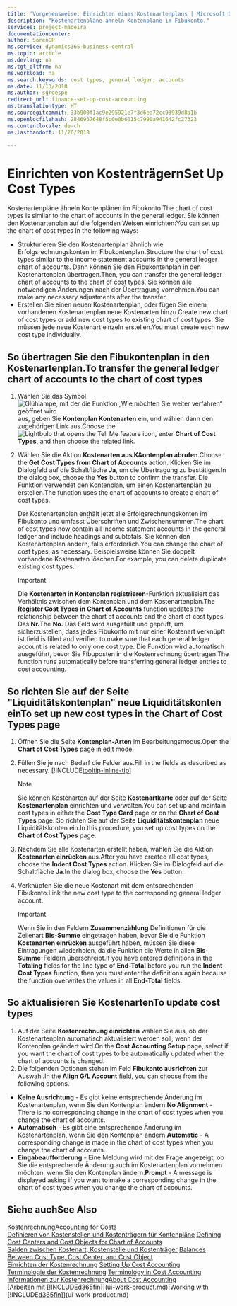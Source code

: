 ```yaml
---
title: 'Vorgehensweise: Einrichten eines Kostenartenplans | Microsoft Docs'
description: "Kostenartenpläne ähneln Kontenpläne im Fibukonto."
services: project-madeira
documentationcenter: 
author: SorenGP
ms.service: dynamics365-business-central
ms.topic: article
ms.devlang: na
ms.tgt_pltfrm: na
ms.workload: na
ms.search.keywords: cost types, general ledger, accounts
ms.date: 11/13/2018
ms.author: sgroespe
redirect_url: finance-set-up-cost-accounting
ms.translationtype: HT
ms.sourcegitcommit: 33b900f1ac9e295921e7f3d6ea72cc93939d8a1b
ms.openlocfilehash: 2846967648f5c0e0b6015c7990a941642fc27323
ms.contentlocale: de-ch
ms.lasthandoff: 11/26/2018

---
```

# <a name="set-up-cost-types"></a><span data-ttu-id="20398-103">Einrichten von Kostenträgern</span><span class="sxs-lookup"><span data-stu-id="20398-103">Set Up Cost Types</span></span>
<span data-ttu-id="20398-104">Kostenartenpläne ähneln Kontenplänen im Fibukonto.</span><span class="sxs-lookup"><span data-stu-id="20398-104">The chart of cost types is similar to the chart of accounts in the general ledger.</span></span> <span data-ttu-id="20398-105">Sie können den Kostenartenplan auf die folgenden Weisen einrichten:</span><span class="sxs-lookup"><span data-stu-id="20398-105">You can set up the chart of cost types in the following ways:</span></span>  

-   <span data-ttu-id="20398-106">Strukturieren Sie den Kostenartenplan ähnlich wie Erfolgsrechnungskonten im Fibukontenplan.</span><span class="sxs-lookup"><span data-stu-id="20398-106">Structure the chart of cost types similar to the income statement accounts in the general ledger chart of accounts.</span></span> <span data-ttu-id="20398-107">Dann können Sie den Fibukontenplan in den Kostenartenplan übertragen.</span><span class="sxs-lookup"><span data-stu-id="20398-107">Then, you can transfer the general ledger chart of accounts to the chart of cost types.</span></span> <span data-ttu-id="20398-108">Sie können alle notwendigen Änderungen nach der Übertragung vornehmen.</span><span class="sxs-lookup"><span data-stu-id="20398-108">You can make any necessary adjustments after the transfer.</span></span>  
-   <span data-ttu-id="20398-109">Erstellen Sie einen neuen Kostenartenplan, oder fügen Sie einem vorhandenen Kostenartenplan neue Kostenarten hinzu.</span><span class="sxs-lookup"><span data-stu-id="20398-109">Create new chart of cost types or add new cost types to existing chart of cost types.</span></span> <span data-ttu-id="20398-110">Sie müssen jede neue Kostenart einzeln erstellen.</span><span class="sxs-lookup"><span data-stu-id="20398-110">You must create each new cost type individually.</span></span>  

## <a name="to-transfer-the-general-ledger-chart-of-accounts-to-the-chart-of-cost-types"></a><span data-ttu-id="20398-111">So übertragen Sie den Fibukontenplan in den Kostenartenplan.</span><span class="sxs-lookup"><span data-stu-id="20398-111">To transfer the general ledger chart of accounts to the chart of cost types</span></span>  
1.  <span data-ttu-id="20398-112">Wählen Sie das Symbol ![Glühlampe, mit der die Funktion „Wie möchten Sie weiter verfahren“ geöffnet wird](media/ui-search/search_small.png "Wie möchten Sie weiter verfahren?") aus, geben Sie **Kontenplan Kontenarten** ein, und wählen dann den zugehörigen Link aus.</span><span class="sxs-lookup"><span data-stu-id="20398-112">Choose the ![Lightbulb that opens the Tell Me feature](media/ui-search/search_small.png "Tell me what you want to do") icon, enter **Chart of Cost Types**, and then choose the related link.</span></span>  
2.  <span data-ttu-id="20398-113">Wählen Sie die Aktion **Kostenarten aus K&ontenplan abrufen**.</span><span class="sxs-lookup"><span data-stu-id="20398-113">Choose the **Get Cost Types from Chart of Accounts** action.</span></span> <span data-ttu-id="20398-114">Klicken Sie im Dialogfeld auf die Schaltfläche **Ja**, um die Übertragung zu bestätigen.</span><span class="sxs-lookup"><span data-stu-id="20398-114">In the dialog box, choose the **Yes** button to confirm the transfer.</span></span> <span data-ttu-id="20398-115">Die Funktion verwendet den Kontenplan, um einen Kostenartenplan zu erstellen.</span><span class="sxs-lookup"><span data-stu-id="20398-115">The function uses the chart of accounts to create a chart of cost types.</span></span>  

    <span data-ttu-id="20398-116">Der Kostenartenplan enthält jetzt alle Erfolgsrechnungskonten im Fibukonto und umfasst Überschriften und Zwischensummen.</span><span class="sxs-lookup"><span data-stu-id="20398-116">The chart of cost types now contain all income statement accounts in the general ledger and include headings and subtotals.</span></span> <span data-ttu-id="20398-117">Sie können den Kostenartenplan ändern, falls erforderlich.</span><span class="sxs-lookup"><span data-stu-id="20398-117">You can change the chart of cost types, as necessary.</span></span> <span data-ttu-id="20398-118">Beispielsweise können Sie doppelt vorhandene Kostenarten löschen.</span><span class="sxs-lookup"><span data-stu-id="20398-118">For example, you can delete duplicate existing cost types.</span></span>  

    > [!IMPORTANT]  
    >  <span data-ttu-id="20398-119">Die **Kostenarten in Kontenplan registrieren**-Funktion aktualisiert das Verhältnis zwischen dem Kontenplan und dem Kostenartenplan.</span><span class="sxs-lookup"><span data-stu-id="20398-119">The **Register Cost Types in Chart of Accounts** function updates the relationship between the chart of accounts and the chart of cost types.</span></span> <span data-ttu-id="20398-120">Das **Nr.**</span><span class="sxs-lookup"><span data-stu-id="20398-120">The **No.**</span></span> <span data-ttu-id="20398-121">Das Feld wird ausgefüllt und geprüft, um sicherzustellen, dass jedes Fibukonto mit nur einer Kostenart verknüpft ist.</span><span class="sxs-lookup"><span data-stu-id="20398-121">field is filled and verified to make sure that each general ledger account is related to only one cost type.</span></span> <span data-ttu-id="20398-122">Die Funktion wird automatisch ausgeführt, bevor Sie Fibuposten in die Kostenrechnung übertragen.</span><span class="sxs-lookup"><span data-stu-id="20398-122">The function runs automatically before transferring general ledger entries to cost accounting.</span></span>  

## <a name="to-set-up-new-cost-types-in-the-chart-of-cost-types-page"></a><span data-ttu-id="20398-123">So richten Sie auf der Seite "Liquiditätskontenplan" neue Liquiditätskonten ein</span><span class="sxs-lookup"><span data-stu-id="20398-123">To set up new cost types in the Chart of Cost Types page</span></span>  
1.  <span data-ttu-id="20398-124">Öffnen Sie die Seite **Kontenplan-Arten** im Bearbeitungsmodus.</span><span class="sxs-lookup"><span data-stu-id="20398-124">Open the **Chart of Cost Types** page in edit mode.</span></span>  
2.  <span data-ttu-id="20398-125">Füllen Sie je nach Bedarf die Felder aus.</span><span class="sxs-lookup"><span data-stu-id="20398-125">Fill in the fields as described as necessary.</span></span> [!INCLUDE[tooltip-inline-tip](includes/tooltip-inline-tip_md.md)]

    > [!NOTE]  
    >  <span data-ttu-id="20398-126">Sie können Kostenarten auf der Seite **Kostenartkarte** oder auf der Seite **Kostenartenplan** einrichten und verwalten.</span><span class="sxs-lookup"><span data-stu-id="20398-126">You can set up and maintain cost types in either the **Cost Type Card** page or on the **Chart of Cost Types** page.</span></span> <span data-ttu-id="20398-127">So richten Sie auf der Seite **Liquiditätskontenplan** neue Liquiditätskonten ein.</span><span class="sxs-lookup"><span data-stu-id="20398-127">In this procedure, you set up cost types on the **Chart of Cost Types** page.</span></span>

3.  <span data-ttu-id="20398-128">Nachdem Sie alle Kostenarten erstellt haben, wählen Sie die Aktion **Kostenarten einrücken** aus.</span><span class="sxs-lookup"><span data-stu-id="20398-128">After you have created all cost types, choose the **Indent Cost Types** action.</span></span> <span data-ttu-id="20398-129">Klicken Sie im Dialogfeld auf die Schaltfläche **Ja**.</span><span class="sxs-lookup"><span data-stu-id="20398-129">In the dialog box, choose the **Yes** button.</span></span>  
4.  <span data-ttu-id="20398-130">Verknüpfen Sie die neue Kostenart mit dem entsprechenden Fibukonto.</span><span class="sxs-lookup"><span data-stu-id="20398-130">Link the new cost type to the corresponding general ledger account.</span></span>  

    > [!IMPORTANT]  
    >  <span data-ttu-id="20398-131">Wenn Sie in den Feldern **Zusammenzählung** Definitionen für die Zeilenart **Bis-Summe** eingetragen haben, bevor Sie die Funktion **Kostenarten einrücken** ausgeführt haben, müssen Sie diese Eintragungen wiederholen, da die Funktion die Werte in allen **Bis-Summe**-Feldern überschreibt.</span><span class="sxs-lookup"><span data-stu-id="20398-131">If you have entered definitions in the **Totaling** fields for the line type of **End-Total** before you run the **Indent Cost Types** function, then you must enter the definitions again because the function overwrites the values in all **End-Total** fields.</span></span>  

## <a name="to-update-cost-types"></a><span data-ttu-id="20398-132">So aktualisieren Sie Kostenarten</span><span class="sxs-lookup"><span data-stu-id="20398-132">To update cost types</span></span>  
1.  <span data-ttu-id="20398-133">Auf der Seite **Kostenrechnung einrichten**  wählen Sie aus, ob der Kostenartenplan automatisch aktualisiert werden soll, wenn der Kontenplan geändert wird.</span><span class="sxs-lookup"><span data-stu-id="20398-133">On the **Cost Accounting Setup** page, select if you want the chart of cost types to be automatically updated when the chart of accounts is changed.</span></span>  
2.  <span data-ttu-id="20398-134">Die folgenden Optionen stehen im Feld **Fibukonto ausrichten** zur Auswahl.</span><span class="sxs-lookup"><span data-stu-id="20398-134">In the **Align G/L Account** field, you can choose from the following options.</span></span>  

- <span data-ttu-id="20398-135">**Keine Ausrichtung** - Es gibt keine entsprechende Änderung im Kostenartenplan, wenn Sie den Kontenplan ändern.</span><span class="sxs-lookup"><span data-stu-id="20398-135">**No Alignment** - There is no corresponding change in the chart of cost types when you change the chart of accounts.</span></span>  
- <span data-ttu-id="20398-136">**Automatisch** - Es gibt eine entsprechende Änderung im Kostenartenplan, wenn Sie den Kontenplan ändern.</span><span class="sxs-lookup"><span data-stu-id="20398-136">**Automatic** - A corresponding change is made in the chart of cost types when you change the chart of accounts.</span></span>  
- <span data-ttu-id="20398-137">**Eingabeaufforderung** - Eine Meldung wird mit der Frage angezeigt, ob Sie die entsprechende Änderung auch im Kostenartenplan vornehmen möchten, wenn Sie den Kontenplan ändern.</span><span class="sxs-lookup"><span data-stu-id="20398-137">**Prompt** - A message is displayed asking if you want to make a corresponding change in the chart of cost types when you change the chart of accounts.</span></span>  

## <a name="see-also"></a><span data-ttu-id="20398-138">Siehe auch</span><span class="sxs-lookup"><span data-stu-id="20398-138">See Also</span></span>  
[<span data-ttu-id="20398-139">Kostenrechnung</span><span class="sxs-lookup"><span data-stu-id="20398-139">Accounting for Costs</span></span>](finance-manage-cost-accounting.md)  
<span data-ttu-id="20398-140">[Definieren von Kostenstellen und Kostenträgern für Kontenpläne](finance-defining-cost-centers-and-cost-objects-for-chart-of-accounts.md) </span><span class="sxs-lookup"><span data-stu-id="20398-140">[Defining Cost Centers and Cost Objects for Chart of Accounts](finance-defining-cost-centers-and-cost-objects-for-chart-of-accounts.md) </span></span>  
<span data-ttu-id="20398-141">[Salden zwischen Kostenart, Kostenstelle und Kostenträger](finance-balances-between-cost-type-cost-center-and-cost-object.md) </span><span class="sxs-lookup"><span data-stu-id="20398-141">[Balances Between Cost Type, Cost Center, and Cost Object](finance-balances-between-cost-type-cost-center-and-cost-object.md) </span></span>  
<span data-ttu-id="20398-142">[Einrichten der Kostenrechnung](finance-set-up-cost-accounting.md) </span><span class="sxs-lookup"><span data-stu-id="20398-142">[Setting Up Cost Accounting](finance-set-up-cost-accounting.md) </span></span>  
<span data-ttu-id="20398-143">[Terminologie der Kostenrechnung](finance-terminology-in-cost-accounting.md) </span><span class="sxs-lookup"><span data-stu-id="20398-143">[Terminology in Cost Accounting](finance-terminology-in-cost-accounting.md) </span></span>  
[<span data-ttu-id="20398-144">Informationen zur Kostenrechnung</span><span class="sxs-lookup"><span data-stu-id="20398-144">About Cost Accounting</span></span>](finance-about-cost-accounting.md)  
<span data-ttu-id="20398-145">[Arbeiten mit [!INCLUDE[d365fin](includes/d365fin_md.md)]](ui-work-product.md)</span><span class="sxs-lookup"><span data-stu-id="20398-145">[Working with [!INCLUDE[d365fin](includes/d365fin_md.md)]](ui-work-product.md)</span></span>

